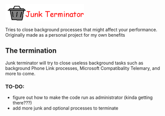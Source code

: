 ![junk terminator](pictures/title.png)

 Tries to close background processes that might affect your performance.
Originally made as a personal project for my own benefits
## The termination
Junk terminator will try to close useless background tasks such as background Phone Link processes, Microsoft Compatibality Telemary, and more to come.



### TO-DO:
- figure out how to make the code run as administrator (kinda getting there???)
- add more junk and optional processes to terminate

